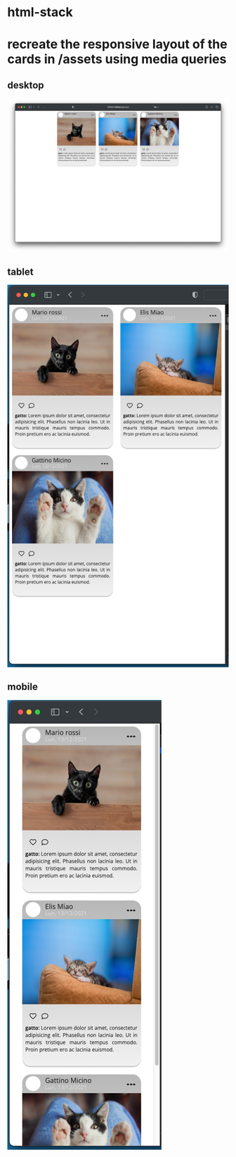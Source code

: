 # html-stack

# recreate the responsive layout of the cards in /assets using media queries

## desktop
![alt text](./Screenshot%202022-12-17%20alle%2016.43.29.png)

## tablet

![alt text](./Screenshot%202022-12-17%20alle%2016.46.50.png)

## mobile

![alt text](./Screenshot%202022-12-17%20alle%2016.47.25.png)